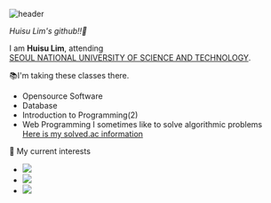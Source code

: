 ![header](https://capsule-render.vercel.app/api?type=wave&color=auto&height=300&section=header&text=Huisu%20Lim&fontSize=90)

*Huisu Lim's github!!👋*

I am **Huisu Lim**, attending  
[SEOUL NATIONAL UNIVERSITY OF SCIENCE AND TECHNOLOGY](https://www.seoultech.ac.kr/index.jsp).

📚I'm taking these classes there.
* Opensource Software
* Database
* Introduction to Programming(2)
* Web Programming
I sometimes like to solve algorithmic problems  
[Here is my solved.ac information](https://solved.ac/profile/limy789)

📁 My current interests  
* <img src="https://img.shields.io/badge/C-A8B9CC?style=flat&logo=C&logoColor=white"/>  
* <img src="https://img.shields.io/badge/C++-00599C?style=flat&logo=cplusplus&logoColor=white"/>  
* <img src="https://img.shields.io/badge/python-3776AB?style=flat&logo=python&logoColor=white"/>

